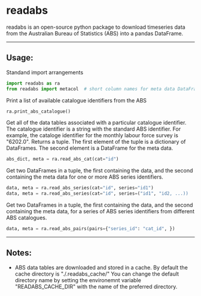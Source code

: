 # readabs

readabs is an open-source python package to download timeseries data from
the Australian Bureau of Statistics (ABS) into a pandas DataFrame.


---


## Usage:


Standand import arrangements 
```python
import readabs as ra
from readabs import metacol  # short column names for meta data DataFrames
```


Print a list of available catalogue identifiers from the ABS
```python
ra.print_abs_catalogue()
```


Get all of the data tables associated with a particular catalogue identifier.
The catalogue identifier is a string with the standard ABS identifier. For example, 
the cataloge identifier for the monthly labour force survey is "6202.0".
Returns a tuple. The first element of the tuple is a dictionary of DataFrames.
The second element is a DataFrame for the meta data.
```python
abs_dict, meta = ra.read_abs_cat(cat="id")
```


Get two DataFrames in a tuple, the first containing the data, and the
second containing the meta data for one or more ABS series identifiers.
```python
data, meta = ra.read_abs_series(cat="id", series="id1")
data, meta = ra.read_abs_series(cat="id", series=("id1", "id2, ...))
```


Get two DataFrames in a tuple, the first containing the data, and the 
second containing the meta data, for a series of ABS series identifiers
from different ABS catalogues.
```python
data, meta = ra.read_abs_pairs(pairs={"series_id": "cat_id", })
```


---


## Notes:

 * ABS data tables are downloaded and stored in a cache. By default the cache
   directory is "./.readabs_cache/" You can change the default directory name by setting
   the environemnt variable "READABS_CACHE_DIR" with the name of the preferred directory.

